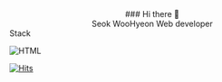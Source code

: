 <center>
### Hi there 👋
</center>
<center>
Seok WooHyeon
Web developer
</center>
Stack

![HTML](https://img.shields.io/badge/HTML-E34F26?style=flat-square&logo=html5&logoColor=white)

[![Hits](https://hits.seeyoufarm.com/api/count/incr/badge.svg?url=https%3A%2F%2Fgithub.com%2Fseok97&count_bg=%235AD4C7&title_bg=%23555555&icon=&icon_color=%23E7E7E7&title=hits&edge_flat=false)](https://hits.seeyoufarm.com)

